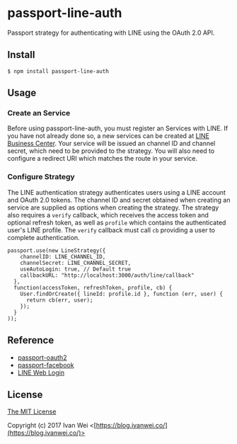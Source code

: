 # passport-line-auth

Passport strategy for authenticating with LINE using the OAuth 2.0 API.

## Install

```
$ npm install passport-line-auth
```

## Usage

### Create an Service

Before using passport-line-auth, you must register an Services with LINE. If you have not already done so, a new services can be created at [LINE Business Center](https://business.line.me/zh-hant/). Your service will be issued an channel ID and channel secret, which need to be provided to the strategy. You will also need to configure a redirect URI which matches the route in your service.

### Configure Strategy

The LINE authentication strategy authenticates users using a LINE account and OAuth 2.0 tokens. The channel ID and secret obtained when creating an service are supplied as options when creating the strategy. The strategy also requires a `verify` callback, which receives the access token and optional refresh token, as well as `profile` which contains the authenticated user's LINE profile. The `verify` callback must call `cb` providing a user to complete authentication.

```
passport.use(new LineStrategy({
    channelID: LINE_CHANNEL_ID,
    channelSecret: LINE_CHANNEL_SECRET,
    useAutoLogin: true, // Default true
    callbackURL: "http://localhost:3000/auth/line/callback"
  },
  function(accessToken, refreshToken, profile, cb) {
    User.findOrCreate({ lineId: profile.id }, function (err, user) {
      return cb(err, user);
    });
  }
));
```

## Reference

- [passport-oauth2](https://github.com/jaredhanson/passport-oauth2)
- [passport-facebook](https://github.com/jaredhanson/passport-facebook)
- [LINE Web Login](https://developers.line.me/web-api/integrating-web-login-v2)

## License

[The MIT License](https://raw.githubusercontent.com/ivanwei/passport-line-auth/master/LICENSE)

Copyright (c) 2017 Ivan Wei <[https://blog.ivanwei.co/](https://blog.ivanwei.co/)>
